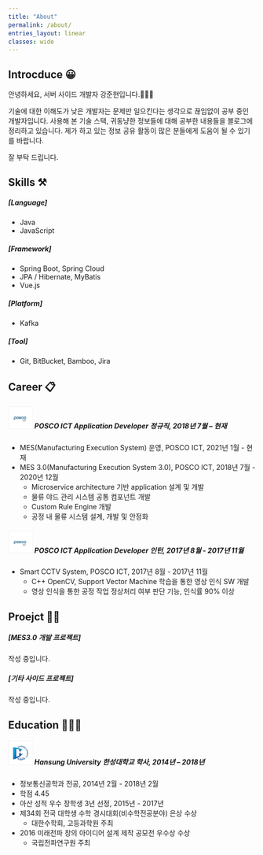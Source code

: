```yaml
---
title: "About"
permalink: /about/
entries_layout: linear
classes: wide
---
```


## Introcduce 😀

안녕하세요, 서버 사이드 개발자 강준현입니다.🙋🏻‍♂️

기술에 대한 이해도가 낮은 개발자는 문제만 일으킨다는 생각으로 끊임없이 공부 중인 개발자입니다. 
사용해 본 기술 스택, 귀동냥한 정보들에 대해 공부한 내용들을 블로그에 정리하고 있습니다. 
제가 하고 있는 정보 공유 활동이 많은 분들에게 도움이 될 수 있기를 바랍니다. 

잘 부탁 드립니다.

## Skills ⚒
##### [Language]
- Java
- JavaScript

##### [Framework]
- Spring Boot, Spring Cloud
- JPA / Hibernate, MyBatis
- Vue.js

##### [Platform]
- Kafka

##### [Tool]
- Git, BitBucket, Bamboo, Jira

## Career 📋
##### <img src="/images/about/about-1.jpg" width="50"/>  POSCO ICT Application Developer 정규직, 2018년 7월 – 현재<br> 
- MES(Manufacturing Execution System) 운영, POSCO ICT, 2021년 1월 - 현재<br> 
- MES 3.0(Manufacturing Execution System 3.0), POSCO ICT, 2018년 7월 - 2020년 12월<br> 
    - Microservice architecture 기반 application 설계 및 개발<br>
    - 물류 야드 관리 시스템 공통 컴포넌트 개발<br>
    - Custom Rule Engine 개발<br>
    - 공정 내 물류 시스템 설계, 개발 및 안정화<br>

##### <img src="/images/about/about-1.jpg" width="50"/>  POSCO ICT Application Developer 인턴, 2017년 8월 - 2017년 11월<br>
- Smart CCTV System, POSCO ICT, 2017년 8월 - 2017년 11월<br>
    - C++ OpenCV, Support Vector Machine 학습을 통한 영상 인식 SW 개발<br>
    - 영상 인식을 통한 공정 작업 정상처리 여부 판단 기능, 인식률 90% 이상<br>

## Proejct 👨‍💻
##### [MES3.0 개발 프로젝트]
작성 중입니다.

##### [기타 사이드 프로젝트]
작성 중입니다.

## Education 👨🏻‍🎓
##### <img src="/images/about/about-2.jpg" width="50"/>  Hansung University 한성대학교 학사, 2014년 – 2018년<br> 
- 정보통신공학과 전공, 2014년 2월 - 2018년 2월
- 학점 4.45
- 아산 성적 우수 장학생 3년 선정, 2015년 - 2017년
- 제34회 전국 대학생 수학 경시대회(비수학전공분야) 은상 수상
  - 대한수학회, 고등과학원 주최
- 2016 미래전파 창의 아이디어 설계 제작 공모전 우수상 수상
  - 국립전파연구원 주최